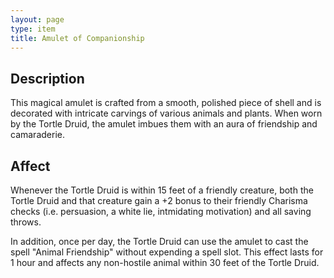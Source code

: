 ```yaml
---
layout: page
type: item
title: Amulet of Companionship
---
```


## Description

This magical amulet is crafted from a smooth, polished piece of shell and is decorated with intricate carvings of various animals and plants. When worn by the Tortle Druid, the amulet imbues them with an aura of friendship and camaraderie. 

## Affect

Whenever the Tortle Druid is within 15 feet of a friendly creature, both the Tortle Druid and that creature gain a +2 bonus to their friendly Charisma checks (i.e. persuasion, a white lie, intmidating motivation) and all saving throws. 

In addition, once per day, the Tortle Druid can use the amulet to cast the spell "Animal Friendship" without expending a spell slot. This effect lasts for 1 hour and affects any non-hostile animal within 30 feet of the Tortle Druid.